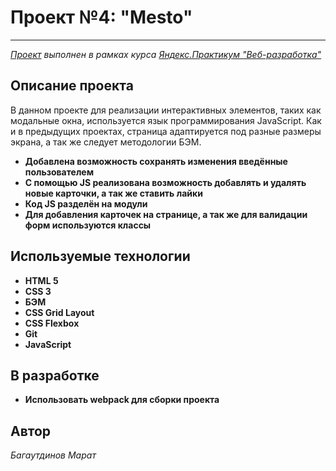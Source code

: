 ﻿# Проект №4: "Mesto"

------
*[Проект](https://mbagaut.github.io/mesto/) выполнен в рамках курса [Яндекс.Практикум "Веб-разработка"](https://praktikum.yandex.ru/web)*

## Описание проекта

В данном проекте для реализации интерактивных элементов, таких как модальные окна, используется язык программирования JavaScript. Как и в предыдущих проектах, страница адаптируется под разные размеры экрана, а так же следует методологии БЭМ.

  * **Добавлена возможность сохранять изменения введённые пользователем**
  * **С помощью JS реализована возможность добавлять и удалять новые карточки, а так же ставить лайки**
  * **Код JS разделён на модули**
  * **Для добавления карточек на странице, а так же для валидации форм используются классы**

## Используемые технологии

  * **HTML 5**
  * **CSS 3**
  * **БЭМ**
  * **CSS Grid Layout**
  * **CSS Flexbox**
  * **Git**
  * **JavaScript**

## В разработке

  * **Использовать webpack для сборки проекта**

## Автор

*Багаутдинов Марат*